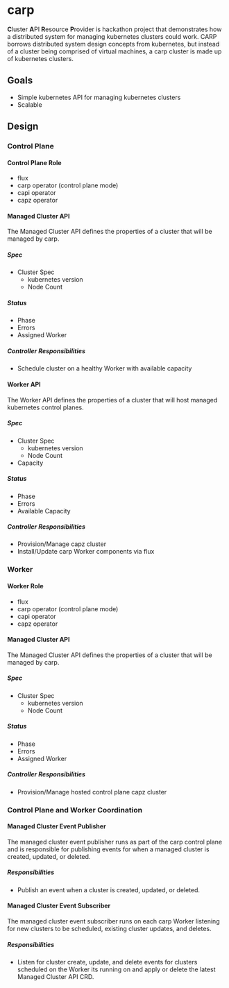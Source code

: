 # carp

**C**luster **A**PI **R**esource **P**rovider is hackathon project that demonstrates how a
distributed system for managing kubernetes clusters could work. CARP borrows distributed system
design concepts from kubernetes, but instead of a cluster being comprised of virtual machines, a
carp cluster is made up of kubernetes clusters.

## Goals

- Simple kubernetes API for managing kubernetes clusters
- Scalable

## Design

### Control Plane

#### Control Plane Role

- flux
- carp operator (control plane mode)
- capi operator
- capz operator

#### Managed Cluster API

The Managed Cluster API defines the properties of a cluster that will be managed by carp.

##### Spec

- Cluster Spec
  - kubernetes version
  - Node Count

##### Status

- Phase
- Errors
- Assigned Worker

##### Controller Responsibilities

- Schedule cluster on a healthy Worker with available capacity

#### Worker API

The Worker API defines the properties of a cluster that will host managed kubernetes control planes.

##### Spec

- Cluster Spec
  - kubernetes version
  - Node Count
- Capacity

##### Status

- Phase
- Errors
- Available Capacity

##### Controller Responsibilities

- Provision/Manage capz cluster
- Install/Update carp Worker components via flux

### Worker

#### Worker Role

- flux
- carp operator (control plane mode)
- capi operator
- capz operator

#### Managed Cluster API

The Managed Cluster API defines the properties of a cluster that will be managed by carp.

##### Spec

- Cluster Spec
  - kubernetes version
  - Node Count

##### Status

- Phase
- Errors
- Assigned Worker

##### Controller Responsibilities

- Provision/Manage hosted control plane capz cluster

### Control Plane and Worker Coordination

#### Managed Cluster Event Publisher

The managed cluster event publisher runs as part of the carp control plane and is responsible for
publishing events for when a managed cluster is created, updated, or deleted.

##### Responsibilities

- Publish an event when a cluster is created, updated, or deleted.

#### Managed Cluster Event Subscriber

The managed cluster event subscriber runs on each carp Worker listening for new clusters to be
scheduled, existing cluster updates, and deletes.

##### Responsibilities

- Listen for cluster create, update, and delete events for clusters scheduled on the Worker its
  running on and apply or delete the latest Managed Cluster API CRD.

